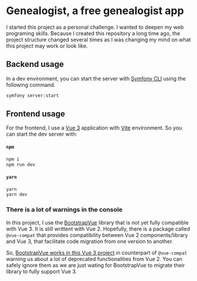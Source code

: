 # Genealogist, a free genealogist app

I started this project as a personal challenge. I wanted to deepen my web programing skills. Because I created this repository a long time ago, the project structure changed several times as I was changing my mind on what this project may work or look like.

## Backend usage

In a dev environment, you can start the server with [Symfony CLI](https://symfony.com/download) using the following command.

```sh
symfony server:start
```

## Frontend usage

For the frontend, I use a [Vue 3](https://vuejs.org) application with [Vite](https://vitejs.dev) environment. So you can start the dev server with:

#### `npm`

```sh
npm i
npm run dev
```

#### `yarn`

```sh
yarn
yarn dev
```

### There is a lot of warnings in the console

In this project, I use the [BootstrapVue](https://github.com/bootstrap-vue/bootstrap-vue) library that is not yet fully compatible with Vue 3. It is still writtent with Vue 2. Hopefully, there is a package called `@vue-compat` that provides compatibility between Vue 2 components/library and Vue 3, that facilitate code migration from one version to another. 

So, [BootstrapVue works in this Vue 3 project](https://bootstrap-vue.org/vue3) in counterpart of `@vue-compat` warning us about a lot of deprecated functionalities from Vue 2. You can safely ignore them as we are just wating for BootstrapVue to migrate their library to fully support Vue 3.
